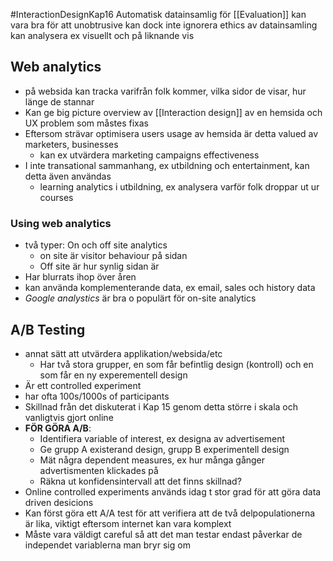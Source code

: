#InteractionDesignKap16
Automatisk datainsamlig för [[Evaluation]] kan vara bra för att unobtrusive
kan dock inte ignorera ethics av datainsamling
kan analysera ex visuellt och på liknande vis


## Web analytics
- på websida kan tracka varifrån folk kommer, vilka sidor de visar, hur länge de stannar
- Kan ge big picture overview av [[Interaction design]] av en hemsida och UX problem som måstes fixas
- Eftersom strävar optimisera users usage av hemsida är detta valued av marketers, businesses
	- kan ex utvärdera marketing campaigns effectiveness
- I inte transational sammanhang, ex utbildning och entertainment, kan detta även användas 
	- learning analytics i utbildning, ex analysera varför folk droppar ut ur courses
### Using web analytics
- två typer: On och off site analytics
	- on site är visitor behaviour på sidan
	- Off site är hur synlig sidan är
- Har blurrats ihop över åren
- kan använda komplementerande data, ex email, sales och history data
- *Google analystics* är bra o populärt för on-site analytics

## A/B Testing
- annat sätt att utvärdera applikation/websida/etc
	- Har två stora grupper, en som får befintlig design (kontroll) och en som får en ny experementell design
- Är ett controlled experiment
- har ofta 100s/1000s of participants
- Skillnad från det diskuterat i Kap 15 genom detta större i skala och vanligtvis gjort online
- **FÖR GÖRA A/B**:
	- Identifiera variable of interest, ex designa av advertisement
	- Ge grupp A existerand design, grupp B experimentell design
	- Mät några dependent measures, ex hur många gånger advertismenten klickades på
	- Räkna ut konfidensintervall att det finns skillnad?
- Online controlled experiments används idag t stor grad för att göra data driven desicions
- Kan först göra ett A/A test för att verifiera att de två delpopulationerna är lika, viktigt eftersom internet kan vara komplext
- Måste vara väldigt careful så att det man testar endast påverkar de independet variablerna man bryr sig om

